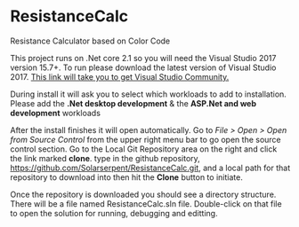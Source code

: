 # ResistanceCalc
Resistance Calculator based on Color Code

This project runs on .Net core 2.1 so you will need the Visual Studio 2017 version 15.7+.
To run please download the latest version of Visual Studio 2017.
<a href="https://www.visualstudio.com/vs/community/">This link will take you to get Visual Studio Community.</a>

During install it will ask you to select which workloads to add to installation. Please add the <b>.Net desktop development</b> & the <b>ASP.Net and web development</b> workloads

After the install finishes it will open automatically. Go to <i>File > Open > Open from Source Control</i> from the upper right menu bar to go open the source control section.
Go to the Local Git Repository area on the right and click the link marked <b>clone</b>. type in the github repository, https://github.com/Solarserpent/ResistanceCalc.git, and a local path for that repository to download into then hit the <b>Clone</b> button to initiate.

Once the repository is downloaded you should see a directory structure. There will be a file named ResistanceCalc.sln file. Double-click on that file to open the solution for running, debugging and editting.

